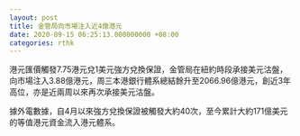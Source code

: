 ```yaml
---
layout: post
title: 金管局向市場注入近4億港元
date: 2020-09-15 06:25:13.000000000 +08:00
categories: rthk
---
```


港元匯價觸發7.75港元兌1美元強方兌換保證，金管局在紐約時段承接美元沽盤，向市場注入3.88億港元，周三本港銀行體系總結餘升至2066.96億港元，創近3年高位，亦是近兩周以來再次承接美元沽盤。

據外電數據，自4月以來強方兌換保證被觸發大約40次，至今累計大約171億美元的等值港元資金流入港元體系。

